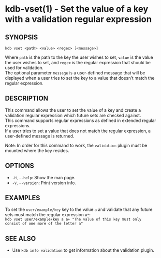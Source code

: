 kdb-vset(1) - Set the value of a key with a validation regular expression
=========================================================================

## SYNOPSIS

`kdb vset <path> <value> <regex> [<message>]`  

Where `path` is the path to the key the user wishes to set, `value` is the value the user wishes to set, and `regex` is the regular expression that should be used for validation.  
The optional parameter `message` is a user-defined message that will be displayed when a user tries to set the key to a value that doesn't match the regular expression.  


## DESCRIPTION

This command allows the user to set the value of a key and create a validation regular expression which future sets are checked against.  
This command supports regular expressions as defined in extended regular expressions.  
If a user tries to set a value that does not match the regular expression, a user-defined message is returned.  

Note: In order for this command to work, the `validation` plugin must be mounted where the key resides.  

## OPTIONS

- `-H`, `--help`:
  Show the man page.
- `-V`, `--version`:
  Print version info.


## EXAMPLES

To set the `user/example/key` key to the value `a` and validate that any future sets must match the regular expression `a*`:  
	`kdb vset user/example/key a a+ "The value of this key must only consist of one more of the letter a"`  

## SEE ALSO

- Use `kdb info validation` to get information about the validation plugin.
